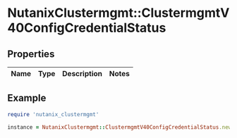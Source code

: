 # NutanixClustermgmt::ClustermgmtV40ConfigCredentialStatus

## Properties

| Name | Type | Description | Notes |
| ---- | ---- | ----------- | ----- |

## Example

```ruby
require 'nutanix_clustermgmt'

instance = NutanixClustermgmt::ClustermgmtV40ConfigCredentialStatus.new()
```

